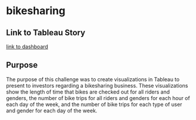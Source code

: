 # bikesharing
## Link to Tableau Story
[link to dashboard](https://public.tableau.com/app/profile/dylan.steinhauer/viz/bikesharing_challenge_16367476665700/CitibikeStory?publish=yes)
## Purpose
The purpose of this challenge was to create visualizations in Tableau to present to investors regarding a bikesharing business.
These visualizations show the length of time that bikes are checked out for all riders and genders,
the number of bike trips for all riders and genders for each hour of each day of the week, and 
the number of bike trips for each type of user and gender for each day of the week.
